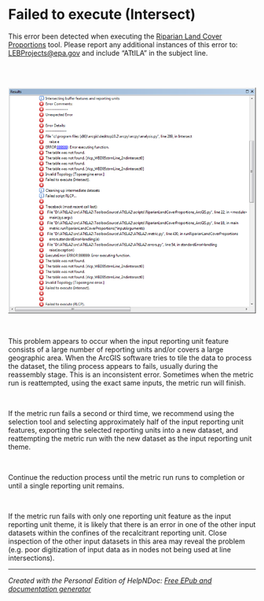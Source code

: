 # Failed to execute (Intersect)

This error been detected when executing the [Riparian Land Cover Proportions](<RiparianLandCoverProportions.md>) tool. Please report any additional instances of this error to: [LEBProjects@epa.gov](<mailto:LEBProjects@epa.gov?subject=ATtILA>) and include “ATtILA” in the subject line.

&nbsp;

&nbsp; &nbsp; ![Image](<lib/NewItem5.png>)

&nbsp;

This problem appears to occur when the input reporting unit feature consists of a large number of reporting units and/or covers a large geographic area. When the ArcGIS software tries to tile the data to process the dataset, the tiling process appears to fails, usually during the reassembly stage. This is an inconsistent error. Sometimes when the metric run is reattempted, using the exact same inputs, the metric run will finish.&nbsp;

&nbsp;

If the metric run fails a second or third time, we recommend using the selection tool and selecting approximately half of the input reporting unit features, exporting the selected reporting units into a new dataset, and reattempting the metric run with the new dataset as the input reporting unit theme. &nbsp;

&nbsp;

Continue the reduction process until the metric run runs to completion or until a single reporting unit remains.

&nbsp;

If the metric run fails with only one reporting unit feature as the input reporting unit theme, it is likely that there is an error in one of the other input datasets within the confines of the recalcitrant reporting unit. Close inspection of the other input datasets in this area may reveal the problem (e.g. poor digitization of input data as in nodes not being used at line intersections).


***
_Created with the Personal Edition of HelpNDoc: [Free EPub and documentation generator](<https://www.helpndoc.com>)_
